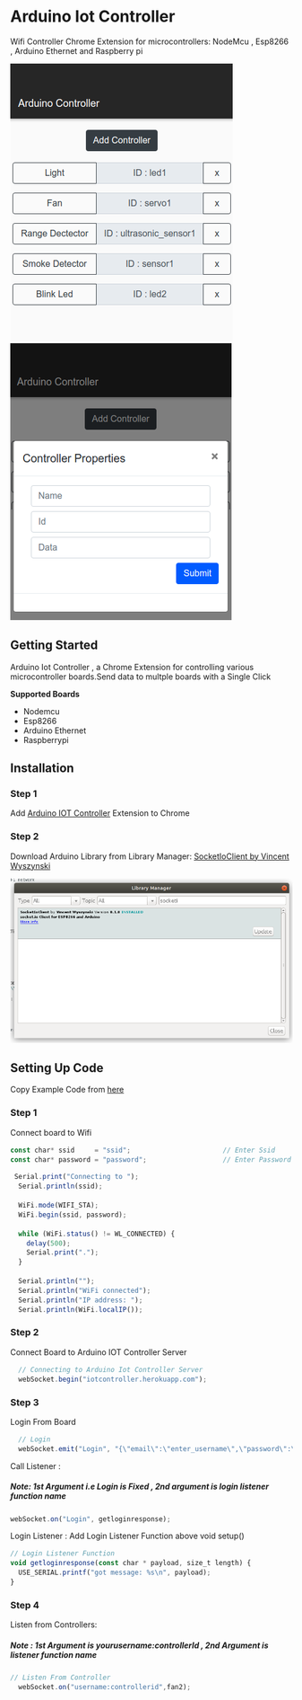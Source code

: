 # Arduino Iot Controller
Wifi Controller Chrome Extension for microcontrollers: NodeMcu , Esp8266 , Arduino Ethernet and Raspberry pi 




![picture](https://github.com/Quzal/arduino-iot-controller/blob/master/Iot%20Controller1.png?raw=true)
![picture1](https://github.com/Quzal/arduino-iot-controller/blob/master/Iot%20Controller%202.png?raw=true)

## Getting Started
Arduino Iot Controller , a Chrome Extension for controlling various microcontroller boards.Send data to multple boards with a Single Click

**Supported Boards**

- Nodemcu
- Esp8266
- Arduino Ethernet
- Raspberrypi
## Installation 
### Step 1 
Add <a href="https://chrome.google.com/webstore/detail/arduino-iot-controller/migmknbcmbejjmalfbmkieiamadapdmo">Arduino IOT Controller</a> Extension to Chrome
### Step 2
Download Arduino Library from Library Manager: <a href="https://www.arduinolibraries.info/libraries/socket-io-client">SocketIoClient by Vincent Wyszynski</a>
 
 
![library](https://github.com/Quzal/arduino-iot-controller/blob/master/SocketIoLib.png?raw=true)
## Setting Up Code
Copy Example Code from <a href="https://github.com/Quzal/arduino-iot-controller/blob/master/arduinoiotcontroller.ino">here</a>

### Step 1
Connect board to Wifi

```javascript
const char* ssid     = "ssid";                       // Enter Ssid
const char* password = "password";                   // Enter Password
```

```javascript
 Serial.print("Connecting to ");
  Serial.println(ssid);
  
  WiFi.mode(WIFI_STA);
  WiFi.begin(ssid, password);
  
  while (WiFi.status() != WL_CONNECTED) {
    delay(500);
    Serial.print(".");
  }

  Serial.println("");
  Serial.println("WiFi connected");  
  Serial.println("IP address: ");
  Serial.println(WiFi.localIP());
  ```
### Step 2
Connect Board to Arduino IOT Controller Server

```javascript
  // Connecting to Arduino Iot Controller Server
  webSocket.begin("iotcontroller.herokuapp.com");
```
### Step 3
Login From Board 

```javascript
  // Login 
  webSocket.emit("Login", "{\"email\":\"enter_username\",\"password\":\"enter_password\"}");
```
Call Listener :
##### Note: 1st Argument i.e Login is Fixed , 2nd argument is login listener function name
```javascript
webSocket.on("Login", getloginresponse);
```
Login Listener :
Add Login Listener Function above void setup()

```javascript
// Login Listener Function
void getloginresponse(const char * payload, size_t length) {
  USE_SERIAL.printf("got message: %s\n", payload);
}
```
### Step 4
Listen from Controllers:
##### Note : 1st Argument is yourusername:controllerId , 2nd Argument is listener function name
```javascript
// Listen From Controller
  webSocket.on("username:controllerid",fan2);
```


